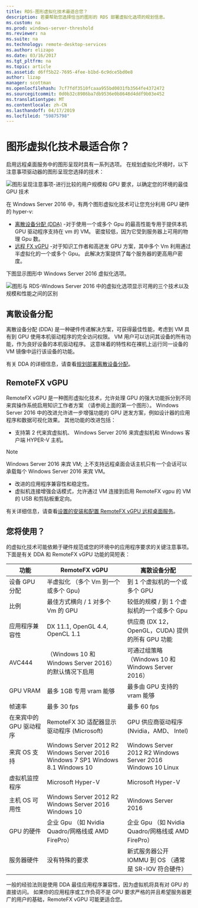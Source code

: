 ```yaml
---
title: RDS-图形虚拟化技术最适合您？
description: 若要帮助您选择恰当的图形的 RDS 部署虚拟化选项的规划信息。
ms.custom: na
ms.prod: windows-server-threshold
ms.reviewer: na
ms.suite: na
ms.technology: remote-desktop-services
ms.author: elizapo
ms.date: 03/16/2017
ms.tgt_pltfrm: na
ms.topic: article
ms.assetid: d6ff5b22-7695-4fee-b1bd-6c9dce5bd0e8
author: lizap
manager: scottman
ms.openlocfilehash: 7cf7fdf3510fcaaa955bd0031fb3564fe4372472
ms.sourcegitcommit: 0d0b32c8986ba7db9536e0b8648d4ddf9b03e452
ms.translationtype: MT
ms.contentlocale: zh-CN
ms.lasthandoff: 04/17/2019
ms.locfileid: "59875798"
---
```

# <a name="which-graphics-virtualization-technology-is-right-for-you"></a>图形虚拟化技术最适合你？

启用远程桌面服务中的图形呈现时具有一系列选项。 在规划虚拟化环境时，以下注意事项驱动器的图形呈现您选择的技术：

![图形呈现注意事项-进行比较的用户规模和 GPU 要求，以确定您的环境的最佳 GPU 技术](media/rds-gpu.png)

在 Windows Server 2016 中，有两个图形虚拟化技术可让您充分利用 GPU 硬件的 hyper-v:

- [离散设备分配 (DDA)](#discrete-device-assignment) -对于使用一个或多个 Gpu 的最高性能专用于提供本机 GPU 驱动程序支持在 vm 的 VM。 密度较低，因为它受到服务器上可用的物理 Gpu 数。 
- [远程 FX vGPU](#remotefx-vgpu) -对于知识工作者和高迸发 GPU 方案，其中多个 Vm 利用通过半虚拟化的一个或多个 Gpu。 此解决方案提供了每个服务器的更高用户密度。

下图显示图形中 Windows Server 2016 虚拟化选项。

![图形与 RDS-Windows Server 2016 中的虚拟化选项显示可用的三个技术以及规模和性能之间的区别](media/rds-graphics-virtualization.png)

## <a name="discrete-device-assignment"></a>离散设备分配
离散设备分配 (DDA) 是一种硬件传递解决方案，可获得最佳性能，考虑到 VM 具有到 GPU 使用本机驱动程序的完全访问权限。 VM 用户可以访问其设备的所有功能，作为良好设备的本机驱动程序。 这意味着的特性和在裸机上运行同一设备的 VM 镜像中运行该设备的功能。

有关 DDA 的详细信息，请查看[规划部署离散设备分配](../../virtualization/hyper-v/plan/plan-for-deploying-devices-using-discrete-device-assignment.md)。

## <a name="remotefx-vgpu"></a>RemoteFX vGPU 
RemoteFX vGPU 是一种图形虚拟化技术，允许处理 GPU 的强大功能拆分到不同来宾操作系统启用知识工作者方案 （请参阅上面的第一个图形）。 Windows Server 2016 中的改进允许进一步增强功能的 GPU 迸发方案，例如设计器的应用程序和数据可视化效果。 其他功能的改进包括：

-   支持第 2 代来宾虚拟机、 Windows Server 2016 来宾虚拟机和 Windows 客户端 HYPER-V 主机。
   >[!NOTE] 
   > Windows Server 2016 来宾 VM; 上不支持远程桌面会话主机只有一个会话可以承载每个 Windows Server 2016 来宾 VM。

-   改进的应用程序兼容性和稳定性。
-   虚拟机连接增强会话模式，允许通过 VM 连接到启用 RemoteFX vgpu 的 VM 的 USB 和剪贴板重定向。

有关详细信息，请查看[设置的安装和配置 RemoteFX vGPU 远程桌面服务](rds-remotefx-vgpu.md)。

## <a name="which-should-you-use"></a>您将使用？

的虚拟化技术可能依赖于硬件规范或您的环境中的应用程序要求的关键注意事项。 下面是有关 DDA 和 RemoteFX vGPU 功能的简短表：

| 功能               | RemoteFX vGPU                                                                       | 离散设备分配                                             |
|-----------------------|-------------------------------------------------------------------------------------|------------------------------------------------------------------------|
| 设备 GPU 分配 | 半虚拟化 （多个 Vm 到一个或多个 Gpu)                                     | 到 1 个虚拟机的一个或多个 GPU                                                  |
| 比例                 | 最佳方式横向 / 1 对多个 Vm 的 GPU                                                      | 较低的规模 / 到 1 个虚拟机的一个或多个 Gpu                                     |
| 应用程序兼容性     | DX 11.1, OpenGL 4.4, OpenCL 1.1                                                     | 供应商 (DX 12，OpenGL，CUDA) 提供的所有 GPU 功能          |
| AVC444                | （Windows 10 和 Windows Server 2016） 的默认情况下启用                             | 可通过组策略 （Windows 10 和 Windows Server 2016）    |
| GPU VRAM              | 最多 1GB 专用 vram 能够                                                           | 最多由 GPU 支持的 vram 能够                                        |
| 帧速率            | 最多 30 fps                                                                         | 最多 60 fps                                                            |
| 在来宾中的 GPU 驱动程序   | RemoteFX 3D 适配器显示驱动程序 (Microsoft)                                      | GPU 供应商驱动程序 (Nvidia，AMD、 Intel)                                 |
| 来宾 OS 支持      |  Windows Server 2012 R2  Windows Server 2016  Windows 7 SP1  Windows 8.1 Windows 10 |  Windows Server 2012 R2  Windows Server 2016  Windows 10 Linux         |
| 虚拟机监控程序            | Microsoft Hyper-V                                                                   | Microsoft Hyper-V                                                      |
| 主机 OS 可用性  |  Windows Server 2012 R2  Windows Server 2016 Windows 10                             | Windows Server 2016                                                    |
| GPU 的硬件          | 企业 Gpu （如 Nvidia Quadro/网格线或 AMD FirePro）                         | 企业 Gpu （如 Nvidia Quadro/网格线或 AMD FirePro）            |
| 服务器硬件       | 没有特殊的要求                                                             | 新式服务器公开 IOMMU 到 OS （通常是 SR-IOV 符合硬件） |

一般的经验法则是使用 DDA 最佳应用程序兼容性，因为虚拟机将具有对 GPU 的直接访问。 如果你的应用程序或工作负荷不是 GPU 要求严格的并且希望服务器更广的用户的基础，RemoteFX vGPU 可能更适合您。